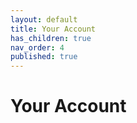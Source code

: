 ```yaml
---
layout: default
title: Your Account
has_children: true
nav_order: 4
published: true
---
```


# Your Account
